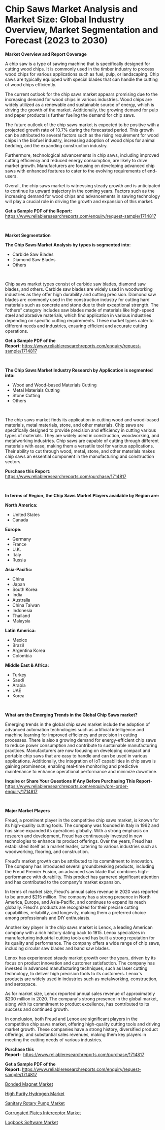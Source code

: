 <p><h1>Chip Saws Market Analysis and Market Size: Global Industry Overview, Market Segmentation and Forecast (2023 to 2030)</h1></p><p><strong>Market Overview and Report Coverage</strong></p>
<p><p>A chip saw is a type of sawing machine that is specifically designed for cutting wood chips. It is commonly used in the timber industry to process wood chips for various applications such as fuel, pulp, or landscaping. Chip saws are typically equipped with special blades that can handle the cutting of wood chips efficiently.</p><p>The current outlook for the chip saws market appears promising due to the increasing demand for wood chips in various industries. Wood chips are widely utilized as a renewable and sustainable source of energy, which is driving the growth of the market. Additionally, the growing demand for pulp and paper products is further fueling the demand for chip saws.</p><p>The future outlook of the chip saws market is expected to be positive with a projected growth rate of 10.7% during the forecasted period. This growth can be attributed to several factors such as the rising requirement for wood chips in the biofuel industry, increasing adoption of wood chips for animal bedding, and the expanding construction industry.</p><p>Furthermore, technological advancements in chip saws, including improved cutting efficiency and reduced energy consumption, are likely to drive market growth. Manufacturers are focusing on developing advanced chip saws with enhanced features to cater to the evolving requirements of end-users.</p><p>Overall, the chip saws market is witnessing steady growth and is anticipated to continue its upward trajectory in the coming years. Factors such as the increasing demand for wood chips and advancements in sawing technology will play a crucial role in driving the growth and expansion of this market.</p></p>
<p><strong>Get a Sample PDF of the Report:</strong> <a href="https://www.reliableresearchreports.com/enquiry/request-sample/1714817">https://www.reliableresearchreports.com/enquiry/request-sample/1714817</a></p>
<p>&nbsp;</p>
<p><strong>Market Segmentation</strong></p>
<p><strong>The Chip Saws Market Analysis by types is segmented into:</strong></p>
<p><ul><li>Carbide Saw Blades</li><li>Diamond Saw Blades</li><li>Others</li></ul></p>
<p>&nbsp;</p>
<p><p>Chip saws market types consist of carbide saw blades, diamond saw blades, and others. Carbide saw blades are widely used in woodworking industries as they offer high durability and cutting precision. Diamond saw blades are commonly used in the construction industry for cutting hard materials such as concrete and stone due to their exceptional strength. The "others" category includes saw blades made of materials like high-speed steel and abrasive materials, which find application in various industries depending on specific cutting requirements. These market types cater to different needs and industries, ensuring efficient and accurate cutting operations.</p></p>
<p><strong>Get a Sample PDF of the Report:</strong>&nbsp;<a href="https://www.reliableresearchreports.com/enquiry/request-sample/1714817">https://www.reliableresearchreports.com/enquiry/request-sample/1714817</a></p>
<p>&nbsp;</p>
<p><strong>The Chip Saws Market Industry Research by Application is segmented into:</strong></p>
<p><ul><li>Wood and Wood-based Materials Cutting</li><li>Metal Materials Cutting</li><li>Stone Cutting</li><li>Others</li></ul></p>
<p>&nbsp;</p>
<p><p>The chip saws market finds its application in cutting wood and wood-based materials, metal materials, stone, and other materials. Chip saws are specifically designed to provide precision and efficiency in cutting various types of materials. They are widely used in construction, woodworking, and metalworking industries. Chip saws are capable of cutting through different materials with ease, making them a versatile tool for various applications. Their ability to cut through wood, metal, stone, and other materials makes chip saws an essential component in the manufacturing and construction sectors.</p></p>
<p><strong>Purchase this Report:</strong>&nbsp; <a href="https://www.reliableresearchreports.com/purchase/1714817">https://www.reliableresearchreports.com/purchase/1714817</a></p>
<p>&nbsp;</p>
<p><strong>In terms of Region, the Chip Saws Market Players available by Region are:</strong></p>
<p>
    <p> <strong> North America: </strong>
        <ul>
            <li>United States</li>
            <li>Canada</li>
        </ul>
        </p> 
    <p> <strong> Europe: </strong>
        <ul>
            <li>Germany</li>
            <li>France</li>
            <li>U.K.</li>
            <li>Italy</li>
            <li>Russia</li>
        </ul>
        </p> 
    <p> <strong> Asia-Pacific: </strong>
        <ul>
            <li>China</li>
            <li>Japan</li>
            <li>South Korea</li>
            <li>India</li>
            <li>Australia</li>
            <li>China Taiwan</li>
            <li>Indonesia</li>
            <li>Thailand</li>
            <li>Malaysia</li>
        </ul>
        </p> 
    <p> <strong> Latin America: </strong>
        <ul>
            <li>Mexico</li>
            <li>Brazil</li>
            <li>Argentina Korea</li>
            <li>Colombia</li>
        </ul>
        </p> 
    <p> <strong> Middle East & Africa: </strong>
        <ul>
            <li>Turkey</li>
            <li>Saudi</li>
            <li>Arabia</li>
            <li>UAE</li>
            <li>Korea</li>
        </ul>
    </p>
    </p>
<p>&nbsp;</p>
<p><strong>What are the Emerging Trends in the Global Chip Saws market?</strong></p>
<p><p>Emerging trends in the global chip saws market include the adoption of advanced automation technologies such as artificial intelligence and machine learning for improved efficiency and precision in cutting processes. There is also a growing demand for energy-efficient chip saws to reduce power consumption and contribute to sustainable manufacturing practices. Manufacturers are now focusing on developing compact and portable chip saws that are easy to handle and can be used in various applications. Additionally, the integration of IoT capabilities in chip saws is gaining prominence, enabling real-time monitoring and predictive maintenance to enhance operational performance and minimize downtime.</p></p>
<p><strong>Inquire or Share Your Questions If Any Before Purchasing This Report</strong>- <a href="https://www.reliableresearchreports.com/enquiry/pre-order-enquiry/1714817">https://www.reliableresearchreports.com/enquiry/pre-order-enquiry/1714817</a></p>
<p>&nbsp;</p>
<p><strong>Major Market Players</strong></p>
<p><p>Freud, a prominent player in the competitive chip saws market, is known for its high-quality cutting tools. The company was founded in Italy in 1962 and has since expanded its operations globally. With a strong emphasis on research and development, Freud has continuously invested in new technologies to enhance its product offerings. Over the years, Freud has established itself as a market leader, catering to various industries such as woodworking, flooring, and construction.</p><p>Freud's market growth can be attributed to its commitment to innovation. The company has introduced several groundbreaking products, including the Freud Premier Fusion, an advanced saw blade that combines high-performance with durability. This product has garnered significant attention and has contributed to the company's market expansion.</p><p>In terms of market size, Freud's annual sales revenue in 2020 was reported to be around $215 million. The company has a strong presence in North America, Europe, and Asia-Pacific, and continues to expand its reach globally. Freud's products are recognized for their precise cutting capabilities, reliability, and longevity, making them a preferred choice among professionals and DIY enthusiasts.</p><p>Another key player in the chip saws market is Lenox, a leading American company with a rich history dating back to 1915. Lenox specializes in manufacturing industrial cutting tools and has built a strong reputation for its quality and performance. The company offers a wide range of chip saws, including circular saw blades and band saw blades.</p><p>Lenox has experienced steady market growth over the years, driven by its focus on product innovation and customer satisfaction. The company has invested in advanced manufacturing techniques, such as laser cutting technology, to deliver high precision tools to its customers. Lenox's products are widely used in industries such as metalworking, construction, and aerospace.</p><p>As for market size, Lenox reported annual sales revenue of approximately $200 million in 2020. The company's strong presence in the global market, along with its commitment to product excellence, has contributed to its success and continued growth.</p><p>In conclusion, both Freud and Lenox are significant players in the competitive chip saws market, offering high-quality cutting tools and driving market growth. These companies have a strong history, diversified product offerings, and substantial sales revenues, making them key players in meeting the cutting needs of various industries.</p></p>
<p><strong>Purchase this Report:</strong>&nbsp;&nbsp;<a href="https://www.reliableresearchreports.com/purchase/1714817">https://www.reliableresearchreports.com/purchase/1714817</a></p>
<p></p>
<p><strong>Get a Sample PDF of the Report:</strong>&nbsp;<a href="https://www.reliableresearchreports.com/enquiry/request-sample/1714817">https://www.reliableresearchreports.com/enquiry/request-sample/1714817</a></p>
<p><p><a href="https://www.linkedin.com/pulse/bonded-magnet-market-size-share-amp-trends-analysis-report-x2f4f/">Bonded Magnet Market</a></p><p><a href="https://www.linkedin.com/pulse/decoding-high-purity-hydrogen-market-deep-dive-latest-trends-zy6mf/">High Purity Hydrogen Market</a></p><p><a href="https://medium.com/@amandagarza17/sanitary-rotary-pump-market-analysis-its-cagr-market-segmentation-and-global-industry-overview-e1f057b57640">Sanitary Rotary Pump Market</a></p><p><a href="https://github.com/ruslanpoljakovrd177/Market-Research-Report-List-1/blob/main/corrugated-plates-interceptor-market.md">Corrugated Plates Interceptor Market</a></p><p><a href="https://github.com/grishafomin4852/Market-Research-Report-List-1/blob/main/logbook-software-market.md">Logbook Software Market</a></p></p>